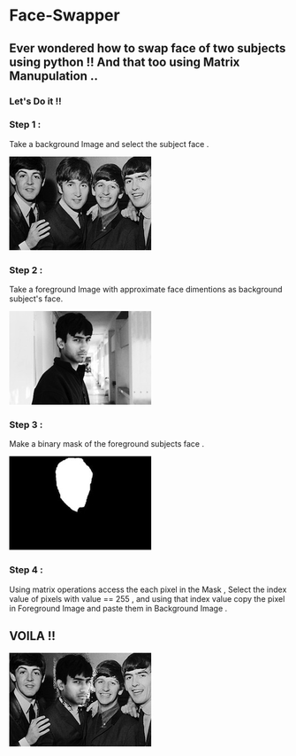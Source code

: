 # Face-Swapper

## Ever wondered how to swap face of two subjects using python !! And that too using Matrix Manupulation ..

### Let's Do it !! 

### Step 1 : 
Take  a background Image and select the subject face .

![](input/comp_background.jpg) 

### Step 2 :
Take a foreground Image with approximate face dimentions as background subject's face.

![](input/comp_foreground.jpg) 


### Step 3 : 
Make a binary mask of the foreground subjects face .

![](input/comp_mask.jpg) 


### Step 4 :
Using matrix operations access the each pixel in the Mask , Select the index value of pixels with value == 255 , and using that index value copy the pixel in Foreground Image and paste them in Background Image  .

## VOILA !!

![](output/composite.jpg) 
